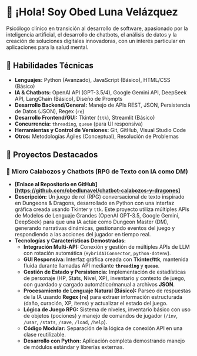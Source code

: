# 👋 ¡Hola! Soy Obed Luna Velázquez

Psicólogo clínico en transición al desarrollo de software, apasionado por la inteligencia artificial, el desarrollo de chatbots, el análisis de datos y la creación de soluciones digitales innovadoras, con un interés particular en aplicaciones para la salud mental.

## 🧠 Habilidades Técnicas

* **Lenguajes:** Python (Avanzado), JavaScript (Básico), HTML/CSS (Básico)
* **IA & Chatbots:** OpenAI API (GPT-3.5/4), Google Gemini API, DeepSeek API, LangChain (Básico), Diseño de Prompts
* **Desarrollo Backend/General:** Manejo de APIs REST, JSON, Persistencia de Datos (JSON), Regex (`re`)
* **Desarrollo Frontend/GUI:** Tkinter (`ttk`), Streamlit (Básico)
* **Concurrencia:** `threading`, `queue` (para UI responsiva)
* **Herramientas y Control de Versiones:** Git, GitHub, Visual Studio Code
* **Otros:** Metodologías Ágiles (Conceptual), Resolución de Problemas

## 🔧 Proyectos Destacados

### 🤖 Micro Calabozos y Chatbots (RPG de Texto con IA como DM)

* **[Enlace al Repositorio en GitHub][https://github.com/obedlunavel/chatbot-calabozos-y-dragones]**
* **Descripción:** Un juego de rol (RPG) conversacional de texto inspirado en Dungeons & Dragons, desarrollado en Python con una interfaz gráfica creada usando Tkinter y `ttk`. Este proyecto utiliza múltiples APIs de Modelos de Lenguaje Grandes (OpenAI GPT-3.5, Google Gemini, DeepSeek) para que una IA actúe como Dungeon Master (DM), generando narrativas dinámicas, gestionando eventos del juego y respondiendo a las acciones del jugador en tiempo real.
* **Tecnologías y Características Demostradas:**
    * **Integración Multi-API:** Conexión y gestión de múltiples APIs de LLM con rotación automática (`HybridAIConnector`, `python-dotenv`).
    * **GUI Responsiva:** Interfaz gráfica creada con **Tkinter/ttk**, mantenida fluida durante llamadas API mediante **`threading`** y **`queue`**.
    * **Gestión de Estado y Persistencia:** Implementación de estadísticas de personaje (HP, Stats, Nivel, XP), inventario y contexto de juego, con guardado y cargado automático/manual a archivos **JSON**.
    * **Procesamiento de Lenguaje Natural (Básico):** Parseo de respuestas de la IA usando **Regex (`re`)** para extraer información estructurada (daño, curación, XP, ítems) y actualizar el estado del juego.
    * **Lógica de Juego RPG:** Sistema de niveles, inventario básico con uso de objetos (pociones) y manejo de comandos de jugador (`/inv`, `/usar`, `/stats`, `/save`, `/load`, `/help`).
    * **Código Modular:** Separación de la lógica de conexión API en una clase reutilizable.
    * **Desarrollo con Python:** Aplicación completa demostrando manejo de módulos estándar y librerías externas.
